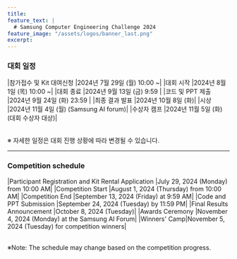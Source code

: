 ```yaml
---
title:
feature_text: |
  # Samsung Computer Engineering Challenge 2024
feature_image: "/assets/logos/banner_last.png"
excerpt:
---
```

### 대회 일정

|참가접수 및 Kit 대여신청     |2024년 7월 29일 (월) 10:00 ~|
|대회 시작         |2024년 8월 1일 (목) 10:00 ~|
|대회 종료         |2024년 9월 13일 (금) 9:59 |
|코드 및 PPT 제출  |2024년 9월 24일 (화) 23:59 |
|최종 결과 발표    |2024년 10월 8일 (화)|
|시상              |2024년 11월 4일 (월) (Samsung AI forum)|
|수상자 캠프       |2024년 11월 5일 (화) (대회 수상자 대상)|

<br>
※ 자세한 일정은 대회 진행 상황에 따라 변경될 수 있습니다.
<br>

<hr />

### Competition schedule

|Participant Registration and Kit Rental Application      |July 29, 2024 (Monday) from 10:00 AM|
|Competition Start  |August 1, 2024 (Thursday) from 10:00 AM|
|Competition End |September 13, 2024 (Friday) at 9:59 AM|
|Code and PPT Submission    |September 24, 2024 (Tuesday) by 11:59 PM|
|Final Results Announcement     |October 8, 2024 (Tuesday)|
|Awards Ceremony |November 4, 2024 (Monday) at the Samsung AI Forum|
|Winners' Camp|November 5, 2024 (Tuesday) for competition winners|

<br>
※Note: The schedule may change based on the competition progress.
